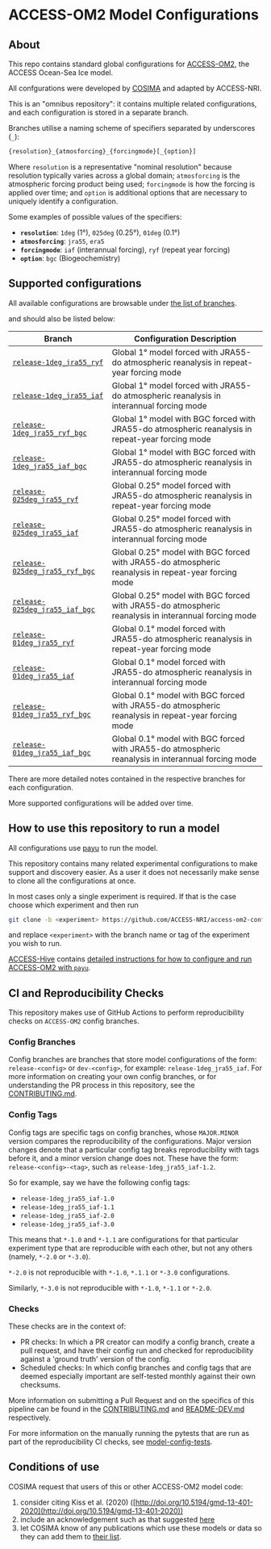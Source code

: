 
# ACCESS-OM2 Model Configurations

## About

This repo contains standard global configurations for
[ACCESS-OM2](https://github.com/ACCESS-NRI/ACCESS-OM2), the ACCESS Ocean-Sea Ice model.

All confgurations were developed by [COSIMA](https://cosima.org) and adapted by ACCESS-NRI.

This is an "omnibus repository": it contains multiple related configurations, and each
configuration is stored in a separate branch.

Branches utilise a naming scheme of specifiers separated by underscores (`_`):

```txt
{resolution}_{atmosforcing}_{forcingmode}[_{option}]
```

Where `resolution` is a representative "nominal resolution" because resolution typically
varies across a global domain; `atmosforcing` is the atmospheric forcing product being
used; `forcingmode` is how the forcing is applied over time; and `option` is additional
options that are necessary to uniquely identify a configuration.

Some examples of possible values of the specifiers:

- **`resolution`**: `1deg` (1&deg;), `025deg` (0.25&deg;), `01deg` (0.1&deg;)
- **`atmosforcing`**: `jra55`, `era5`
- **`forcingmode`**: `iaf` (interannual forcing), `ryf` (repeat year forcing)
- **`option`**: `bgc` (Biogeochemistry)

## Supported configurations

All available configurations are browsable under [the list of branches](https://github.com/ACCESS-NRI/accessom2-configs/branches).

and should also be listed below:

| Branch | Configuration Description |
| ------ | ------------------------- |
| [`release-1deg_jra55_ryf`](https://github.com/ACCESS-NRI/access-om2-configs/tree/release-1deg_jra55_ryf) | Global 1&deg; model forced with JRA55-do atmospheric reanalysis in repeat-year forcing mode|
| [`release-1deg_jra55_iaf`](https://github.com/ACCESS-NRI/access-om2-configs/tree/release-1deg_jra55_iaf)| Global 1&deg; model forced with JRA55-do atmospheric reanalysis in interannual forcing mode|
| [`release-1deg_jra55_ryf_bgc`](https://github.com/ACCESS-NRI/access-om2-configs/tree/release-1deg_jra55_ryf_bgc) | Global 1&deg; model with BGC forced with JRA55-do atmospheric reanalysis in repeat-year forcing mode|
| [`release-1deg_jra55_iaf_bgc`](https://github.com/ACCESS-NRI/access-om2-configs/tree/release-1deg_jra55_iaf_bgc)| Global 1&deg; model with BGC forced with JRA55-do atmospheric reanalysis in interannual forcing mode|
| [`release-025deg_jra55_ryf`](https://github.com/ACCESS-NRI/access-om2-configs/tree/release-025deg_jra55_ryf) | Global 0.25&deg; model forced with JRA55-do atmospheric reanalysis in repeat-year forcing mode|
| [`release-025deg_jra55_iaf`](https://github.com/ACCESS-NRI/access-om2-configs/tree/release-025deg_jra55_iaf)| Global 0.25&deg; model forced with JRA55-do atmospheric reanalysis in interannual forcing mode|
| [`release-025deg_jra55_ryf_bgc`](https://github.com/ACCESS-NRI/access-om2-configs/tree/release-025deg_jra55_ryf_bgc) | Global 0.25&deg; model with BGC forced with JRA55-do atmospheric reanalysis in repeat-year forcing mode|
| [`release-025deg_jra55_iaf_bgc`](https://github.com/ACCESS-NRI/access-om2-configs/tree/release-025deg_jra55_iaf_bgc)| Global 0.25&deg; model with BGC forced with JRA55-do atmospheric reanalysis in interannual forcing mode|
| [`release-01deg_jra55_ryf`](https://github.com/ACCESS-NRI/access-om2-configs/tree/release-01deg_jra55_ryf) | Global 0.1&deg; model forced with JRA55-do atmospheric reanalysis in repeat-year forcing mode|
| [`release-01deg_jra55_iaf`](https://github.com/ACCESS-NRI/access-om2-configs/tree/release-01deg_jra55_iaf)| Global 0.1&deg; model forced with JRA55-do atmospheric reanalysis in interannual forcing mode|
| [`release-01deg_jra55_ryf_bgc`](https://github.com/ACCESS-NRI/access-om2-configs/tree/release-01deg_jra55_ryf_bgc) | Global 0.1&deg; model with BGC forced with JRA55-do atmospheric reanalysis in repeat-year forcing mode|
| [`release-01deg_jra55_iaf_bgc`](https://github.com/ACCESS-NRI/access-om2-configs/tree/release-01deg_jra55_iaf_bgc)| Global 0.1&deg; model with BGC forced with JRA55-do atmospheric reanalysis in interannual forcing mode|

There are more detailed notes contained in the respective branches for each configuration.

More supported configurations will be added over time.

## How to use this repository to run a model

All configurations use [payu](https://github.com/payu-org/payu) to run the model.

This repository contains many related experimental configurations to make support
and discovery easier. As a user it does not necessarily make sense to clone all the
configurations at once.

In most cases only a single experiment is required. If that is the case choose which experiment and then run

```sh
git clone -b <experiment> https://github.com/ACCESS-NRI/access-om2-configs/ <experiment>
```

and replace `<experiment>` with the branch name or tag of the experiment you wish to run.

[ACCESS-Hive](https://access-hive.org.au/) contains [detailed instructions for how to configure and run ACCESS-OM2 with `payu`](https://access-hive.org.au/models/run-a-model/run-access-om/).

## CI and Reproducibility Checks

This repository makes use of GitHub Actions to perform reproducibility checks on `ACCESS-OM2` config branches.

### Config Branches

Config branches are branches that store model configurations of the form: `release-<config>` or `dev-<config>`, for example: `release-1deg_jra55_iaf`. For more information on creating your own config branches, or for understanding the PR process in this repository, see the [CONTRIBUTING.md](CONTRIBUTING.md).

### Config Tags

Config tags are specific tags on config branches, whose `MAJOR.MINOR` version compares the reproducibility of the configurations. Major version changes denote that a particular config tag breaks reproducibility with tags before it, and a minor version change does not. These have the form: `release-<config>-<tag>`, such as `release-1deg_jra55_iaf-1.2`.

So for example, say we have the following config tags:

- `release-1deg_jra55_iaf-1.0`
- `release-1deg_jra55_iaf-1.1`
- `release-1deg_jra55_iaf-2.0`
- `release-1deg_jra55_iaf-3.0`

This means that `*-1.0` and `*-1.1` are configurations for that particular experiment type that are reproducible with each other, but not any others (namely, `*-2.0` or `*-3.0`).

`*-2.0` is not reproducible with `*-1.0`, `*.1.1` or `*-3.0` configurations.

Similarly, `*-3.0` is not reproducible with `*-1.0`, `*-1.1` or `*-2.0`.

### Checks

These checks are in the context of:

- PR checks: In which a PR creator can modify a config branch, create a pull request, and have their config run and checked for reproducibility against a 'ground truth' version of the config.
- Scheduled checks: In which config branches and config tags that are deemed especially important are self-tested monthly against their own checksums.

More information on submitting a Pull Request and on the specifics of this pipeline can be found in the [CONTRIBUTING.md](./.github/CONTRIBUTING.md) and [README-DEV.md](./README-DEV.md) respectively.

For more information on the manually running the pytests that are run as part of the reproducibility CI checks, see
[model-config-tests](https://github.com/ACCESS-NRI/model-config-tests/).

## Conditions of use

COSIMA request that users of this or other ACCESS-OM2 model code:

1. consider citing Kiss et al. (2020) ([http://doi.org/10.5194/gmd-13-401-2020](http://doi.org/10.5194/gmd-13-401-2020))
2. include an acknowledgement such as that suggested [here](https://cosima.org.au/index.php/get-involved/)
3. let COSIMA know of any publications which use these models or data so they can add them to [their list](https://scholar.google.com/citations?hl=en&user=inVqu_4AAAAJ).
